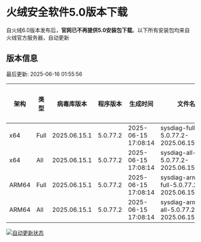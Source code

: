 # 火绒安全软件5.0版本下载 

自火绒6.0版本发布后，**官网已不再提供5.0安装包下载**。以下所有安装包均来自火绒官方服务器，自动更新

<!-- TABLE_START -->

## 版本信息

最后更新: 2025-06-16 01:55:56

| 架构    | 类型   | 病毒库版本 | 程序版本  | 生成时间 | 文件名 | 大小 | 下载链接    |
|---------|-------|------------|----------|----------|--------|------|----------|
| x64     | Full | 2025.06.15.1 | 5.0.77.2 | 2025-06-15 17:08:14 | sysdiag-full-5.0.77.2-2025.06.15.1.exe | 27.87M | [下载](https://down-tencent.huorong.cn/sysdiag-full-5.0.77.2-2025.06.15.1.exe) |
| x64     | All  | 2025.06.15.1 | 5.0.77.2 | 2025-06-15 17:08:14 | sysdiag-all-5.0.77.2-2025.06.15.1.exe | 27.87M | [下载](https://down-tencent.huorong.cn/sysdiag-all-5.0.77.2-2025.06.15.1.exe) |
| ARM64   | Full | 2025.06.15.1 | 5.0.77.2 | 2025-06-15 17:08:14 | sysdiag-arm64-full-5.0.77.2-2025.06.15.1.exe | 27.58M | [下载](https://down-tencent.huorong.cn/sysdiag-arm64-full-5.0.77.2-2025.06.15.1.exe) |
| ARM64   | All  | 2025.06.15.1 | 5.0.77.2 | 2025-06-15 17:08:14 | sysdiag-arm64-all-5.0.77.2-2025.06.15.1.exe | 27.58M | [下载](https://down-tencent.huorong.cn/sysdiag-arm64-all-5.0.77.2-2025.06.15.1.exe) |

<!-- TABLE_END -->

[![自动更新状态](https://github.com/J54264/Huorong-Version/actions/workflows/update.yml/badge.svg)](https://github.com/J54264/Huorong-Version/actions)
